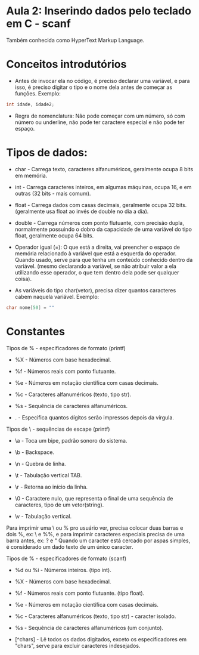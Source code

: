 # Aula 2: Inserindo dados pelo teclado em C - scanf 

Também conhecida como HyperText Markup Language.


# Conceitos introdutórios

* Antes de invocar ela no código, é preciso declarar uma variável, e para isso, é preciso digitar o tipo e o nome dela antes de começar as funções. Exemplo:  
~~~c
int idade, idade2;
~~~

* Regra de nomenclatura: Não pode começar com um número, só com número ou underline, não pode ter caractere especial e não pode ter espaço. 

# Tipos de dados:  

* char -  Carrega texto, caracteres alfanuméricos, geralmente ocupa 8 bits em memória. 

* int -  Carrega caracteres inteiros, em algumas máquinas, ocupa 16, e em outras (32 bits - mais comum). 

* float - Carrega dados com casas decimais, geralmente ocupa 32 bits. (geralmente usa float ao invés de double no dia a dia). 
  
* double -  Carrega números com ponto flutuante, com precisão dupla, normalmente possuindo o dobro da capacidade de uma variável do tipo float, geralmente ocupa 64 bits. 


* Operador igual (=): O que está a direita, vai preencher o espaço de memória relacionado à variável que está a esquerda do operador. Quando usado, serve para que tenha um conteúdo conhecido dentro da variável. (mesmo declarando a variável, se não atribuir valor a ela utilizando esse operador, o que tem dentro dela pode ser qualquer coisa). 

 
 * As variáveis do tipo char(vetor), precisa dizer quantos caracteres cabem naquela variável. Exemplo:

~~~c
char nome[50] = "" 
~~~




# Constantes

Tipos de % - especificadores de formato (printf)  


* %X - Números com base hexadecimal.

* %f - Números reais com ponto flutuante. 

* %e - Números em notação científica com casas decimais.

* %c - Caracteres alfanuméricos (texto, tipo str).

* %s - Sequência de caracteres alfanuméricos.

* .<num> -  Especifica quantos dígitos serão impressos depois da vírgula.

  
Tipos de \ - sequências de escape (printf) 
  
* \a - Toca um bipe, padrão sonoro do sistema.

* \b - Backspace.
  
* \n - Quebra de linha.
  
* \t - Tabulação vertical TAB.
 
* \r - Retorna ao início da linha.
  
* \0 - Caractere nulo, que representa o final de uma sequência de caracteres, tipo de um vetor(string).
  
* \v - Tabulação vertical.
  
  
Para imprimir uma \ ou % pro usuário ver, precisa colocar duas barras e dois %,  ex: \\ e %%, e para imprimir caracteres especiais precisa de uma barra antes, ex: \? e  \" 
Quando um caracter está cercado por aspas simples, é considerado um dado texto de um único caracter. 
  


Tipos de % - especificadores de formato (scanf) 
  
* %d ou %i - Números inteiros. (tipo int).

* %X -  Números com base hexadecimal.
  
* %f - Números reais com ponto flutuante. (tipo float).
  
* %e - Números em notação científica com casas decimais.
  
* %c - Caracteres alfanuméricos (texto, tipo str) - caracter isolado.
  
* %s - Sequência de caracteres alfanuméricos (um conjunto).
  
* [^chars] - Lê todos os dados digitados, exceto os especificadores em "chars", serve para excluir caracteres indesejados. 
  
